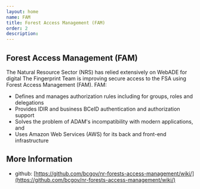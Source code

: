 ```yaml
---
layout: home
name: FAM
title: Forest Access Management (FAM)
order: 2
description: 
---
```

## Forest Access Management (FAM) 
The Natural Resource Sector (NRS) has relied extensively on WebADE for digital The Fingerprint Team is improving secure access to the FSA using Forest Access Management (FAM). 
FAM: 

- Defines and manages authorization rules including for groups, roles and delegations 
- Provides IDIR and business BCeID authentication and authorization support 
- Solves the problem of ADAM's incompatibility with modern applications, and 
- Uses Amazon Web Services (AWS) for its back and front-end infrastructure 

## More Information
+ github: [https://github.com/bcgov/nr-forests-access-management/wiki/](https://github.com/bcgov/nr-forests-access-management/wiki/)
